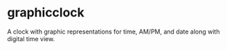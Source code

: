 # graphicclock
A clock with graphic representations for time, AM/PM, and date along with digital time view.

